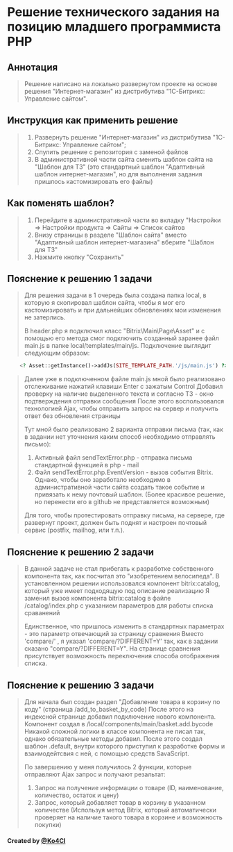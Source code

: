 **<h1>Решение технического задания на позицию младшего программиста PHP</h1>**

**<h2>Аннотация</h2>**
> Решение написано на локально развернутом проекте на основе решения "Интернет-магазин" 
> из дистрибутива "1С-Битрикс: Управление сайтом".  


**<h2>Инструкция как применить решение</h2>**
> 1. Развернуть решение "Интернет-магазин" из дистрибутива "1С-Битрикс: Управление сайтом";
> 2. Спулить решение с репозитория с заменой файлов
> 3. В административной части сайта сменить шаблон сайта на "Шаблон для ТЗ"
> (это стандартный шаблон "Адаптивный шаблон интернет-магазин", но для выполнения задания пришлось кастомизировать его файлы)

**<h2>Как поменять шаблон?</h2>**
> 1. Перейдите в административной части во вкладку "Настройки => Настройки продукта => Сайты => Список сайтов
> 2. Внизу страницы в разделе "Шаблон сайта" вместо "Адаптивный шаблон интернет-магазина" вберите "Шаблон для ТЗ"
> 3. Нажмите кнопку "Сохранить"

**<h2>Пояснение к решению 1 задачи</h2>**
> Для решения задачи в 1 очередь была создана папка local, в которую я скопировал шаблон сайта, чтобы я мог его 
> кастомизировать и при дальнейших обновлениях мои изменения не затерлись.
> 
> В header.php я подключил класс "Bitrix\Main\Page\Asset" и с помощью его метода смог подключить созданный заранее файл main.js 
> в папке local/templates/main/js. Подключение выглядит следующим образом:

```php
    <? Asset::getInstance()->addJs(SITE_TEMPLATE_PATH.'/js/main.js') ?>
```

> Далее уже в подключенном файле main.js мной было реализовано отслеживание нажатий клавиши Enter с зажатым Control
> Добавил проверку на наличие выделенного текста и согласно ТЗ - окно подтверждения отправки сообщения
> После этого воспользовался технологией Ajax, чтобы отправить запрос на сервер и получить ответ без обновления страницы
> 
> Тут мной было реализовано 2 варианта отправки письма (так, как в задании нет уточнения каким способ необходимо отправлять письмо):
> 1. Активный файл sendTextError.php - отправка письма стандартной функцией в php - mail
> 2. Файл sendTextError.php.EventVersion - вызов события Bitrix. Однако, чтобы оно заработало необходимо в административной части 
> сайта создать такое событие и привязать к нему почтовый шаблон. (Более красивое решение, но перенести его в github 
> не представляется возможным)
> 
> Для того, чтобы протестировать отправку письма, на сервере, где развернут проект, должен быть поднят и настроен почтовый сервис 
> (postfix, mailhog, или т.п.).


**<h2 class="title">Пояснение к решению 2 задачи</h2>**
> В данной задаче не стал прибегать к разработке собственного компонента так, как посчитал это "изобретением велосипеда".
> В установленном решении использовался компонент bitrix:catalog, который уже имеет подходящую под описание реализацию
> Я заменил вызов компонента bitrix:catalog в файле /catalog/index.php с указанием параметров для работы списка сраванений
>
> Единственное, что пришлось изменить в стандартных параметрах - это параметр отвечающий за страницу сравнения 
> Вместо 'compare/' , я указал 'compare/?DIFFERENT=Y' так, как в задании сказано "compare/?DIFFERENT=Y".
> На странице сравнения присутствует возможность переключения способа отображения списка.

**<h2 class="title">Пояснение к решению 3 задачи</h2>**
> Для начала был создан раздел "Добавление товара в корзину по коду" (страница /add_to_basket_by_code)
> После этого на индексной странице добавил подключение нового компонента. Компонент создал в /local/components/main/basket.add.bycode
> Никакой сложной логики в классе компонента не писал так, однако обязательные методы добавил. После этого создал шаблон .default, 
> внутри которого приступил к разработке формы и взаимодейтсвия с ней, с помощью средств SavaScript.
> 
> По завершению у меня получилось 2 функции, которые отправляют Ajax запрос и получают резальтат:
> 1. Запрос на получение информации о товаре (ID, наименование, количество, остаток и цену)
> 2. Запрос, который добавляет товар в корзину в указанном количестве (Используя метод Bitrix, который автоматически
> проверяет на наличие такого товара в корзине и возможность покупки)

<h4 class="autors">Created by <a class="links" href="https://t.me/Ko4CI">@Ko4CI</a></h4>
